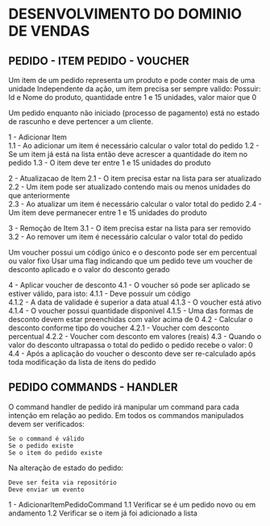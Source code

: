 ﻿# DESENVOLVIMENTO DO DOMINIO DE VENDAS

## PEDIDO - ITEM PEDIDO - VOUCHER

Um item de um pedido representa um produto e pode conter mais de uma unidade
Independente da ação, um item precisa ser sempre valido:
    Possuir: Id e Nome do produto, quantidade entre 1 e 15 unidades, valor maior que 0

Um pedido enquanto não iniciado (processo de pagamento) está no estado de rascunho
e deve pertencer a um cliente.

1 - Adicionar Item                
    1.1 - Ao adicionar um item é necessário calcular o valor total do pedido 
    1.2 - Se um item já está na lista então deve acrescer a quantidade do item no pedido
    1.3 - O item deve ter entre 1 e 15 unidades do produto

2 - Atualizacao de Item
    2.1 - O item precisa estar na lista para ser atualizado
    2.2 - Um item pode ser atualizado contendo mais ou menos unidades do que anteriormente                
    2.3 - Ao atualizar um item é necessário calcular o valor total do pedido 
    2.4 - Um item deve permanecer entre 1 e 15 unidades do produto

3 - Remoção de Item
    3.1 - O item precisa estar na lista para ser removido
    3.2 - Ao remover um item é necessário calcular o valor total do pedido 

Um voucher possui um código único e o desconto pode ser em percentual ou valor fixo
Usar uma flag indicando que um pedido teve um voucher de desconto aplicado e o valor do desconto gerado

4 - Aplicar voucher de desconto
    4.1 - O voucher só pode ser aplicado se estiver válido, para isto:
        4.1.1 - Deve possuir um código            
        4.1.2 - A data de validade é superior a data atual
        4.1.3 - O voucher está ativo
        4.1.4 - O voucher possui quantidade disponivel
        4.1.5 - Uma das formas de desconto devem estar preenchidas com valor acima de 0
    4.2 - Calcular o desconto conforme tipo do voucher
        4.2.1 - Voucher com desconto percentual
        4.2.2 - Voucher com desconto em valores (reais)
    4.3 - Quando o valor do desconto ultrapassa o total do pedido o pedido recebe o valor: 0
    4.4 - Após a aplicação do voucher o desconto deve ser re-calculado após toda modificação da lista
            de itens do pedido
        

## PEDIDO COMMANDS - HANDLER

O command handler de pedido irá manipular um command para cada intenção em relação ao pedido. 
Em todos os commandos manipulados devem ser verificados:

    Se o command é válido
    Se o pedido existe
    Se o item do pedido existe      

Na alteração de estado do pedido:

    Deve ser feita via repositório
    Deve enviar um evento

1 - AdicionarItemPedidoCommand
    1.1 Verificar se é um pedido novo ou em andamento
    1.2 Verificar se o item já foi adicionado a lista
        